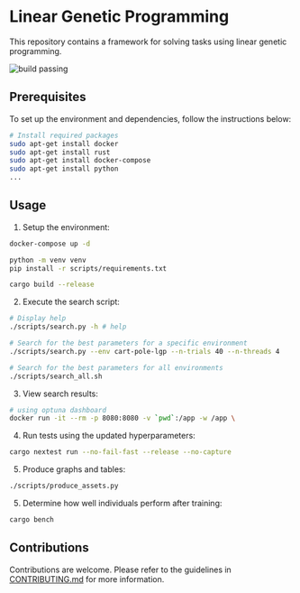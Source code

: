 # Linear Genetic Programming

This repository contains a framework for solving tasks using linear genetic programming.

![build passing](https://github.com/urmzd/linear-genetic-programming/actions/workflows/experiments.yml/badge.svg)

## Prerequisites

To set up the environment and dependencies, follow the instructions below:

```bash
# Install required packages
sudo apt-get install docker
sudo apt-get install rust
sudo apt-get install docker-compose
sudo apt-get install python
...
```

## Usage

1. Setup the environment:

```bash
docker-compose up -d

python -m venv venv
pip install -r scripts/requirements.txt

cargo build --release
```

2. Execute the search script:
```bash
# Display help
./scripts/search.py -h # help

# Search for the best parameters for a specific environment
./scripts/search.py --env cart-pole-lgp --n-trials 40 --n-threads 4  

# Search for the best parameters for all environments
./scripts/search_all.sh
```

3. View search results:

```bash
# using optuna dashboard
docker run -it --rm -p 8080:8080 -v `pwd`:/app -w /app \
```

4. Run tests using the updated hyperparameters:

```bash
cargo nextest run --no-fail-fast --release --no-capture
```

5. Produce graphs and tables:

```bash
./scripts/produce_assets.py
```

5. Determine how well individuals perform after training:
```bash
cargo bench
```

## Contributions
Contributions are welcome. Please refer to the guidelines in [CONTRIBUTING.md](./CONTRIBUTING.md) for more information.
